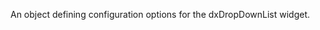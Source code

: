 <!--**
/*-------------------------------------------
    Auto-generated file. Do not modify.
-------------------------------------------

**-->

<!--shortDescription-->
An object defining configuration options for the dxDropDownList widget.
<!--/shortDescription-->

<!--fullDescription-->

<!--/fullDescription-->